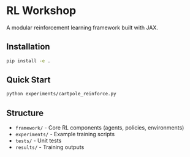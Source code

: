 # RL Workshop

A modular reinforcement learning framework built with JAX.

## Installation

```bash
pip install -e .
```

## Quick Start

```bash
python experiments/cartpole_reinforce.py
```

## Structure

- `framework/` - Core RL components (agents, policies, environments)
- `experiments/` - Example training scripts
- `tests/` - Unit tests
- `results/` - Training outputs